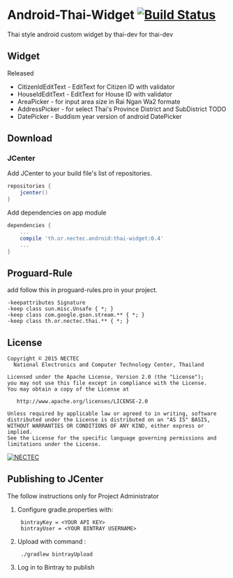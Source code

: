 # Android-Thai-Widget [![Build Status](https://travis-ci.org/nectec-wisru/android-ThaiWidget.svg?branch=master)](https://travis-ci.org/nectec-wisru/android-ThaiWidget)

Thai style android custom widget by thai-dev for thai-dev

Widget
-------
Released
* CitizenIdEditText - EditText for Citizen ID with validator
* HouseIdEditText - EditText for House ID with validator
* AreaPicker - for input area size in Rai Ngan Wa2 formate
* AddressPicker - for select Thai's Province District and SubDistrict
TODO
* DatePicker - Buddism year version of android DatePicker

Download
-------
### JCenter

Add JCenter to your build file's list of repositories.

```gradle
repositories {
    jcenter()
}
```

Add dependencies on app module

```gradle
dependencies {
    ...
    compile 'th.or.nectec.android:thai-widget:0.4'
    ...
}
```

Proguard-Rule
--------
add follow this in proguard-rules.pro in your project.

```proguard
-keepattributes Signature
-keep class sun.misc.Unsafe { *; }
-keep class com.google.gson.stream.** { *; }
-keep class th.or.nectec.thai.** { *; }
```

License
--------

    Copyright © 2015 NECTEC
      National Electronics and Computer Technology Center, Thailand

    Licensed under the Apache License, Version 2.0 (the "License");
    you may not use this file except in compliance with the License.
    You may obtain a copy of the License at

       http://www.apache.org/licenses/LICENSE-2.0

    Unless required by applicable law or agreed to in writing, software
    distributed under the License is distributed on an "AS IS" BASIS,
    WITHOUT WARRANTIES OR CONDITIONS OF ANY KIND, either express or implied.
    See the License for the specific language governing permissions and
    limitations under the License.
    

[![NECTEC](http://www.nectec.or.th/themes/nectec/img/logo.png)](https://www.nectec.or.th)

Publishing to JCenter
---------
The follow instructions only for Project Administrator

1. Configure gradle.properties with:
    
        bintrayKey = <YOUR API KEY>
        bintrayUser = <YOUR BINTRAY USERNAME>

2. Upload with command :

        ./gradlew bintrayUpload
    
3. Log in to Bintray to publish

    

